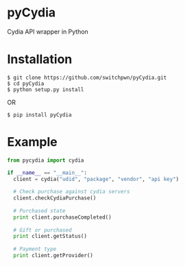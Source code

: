 pyCydia
=======

Cydia API wrapper in Python

Installation
=======
```
$ git clone https://github.com/switchpwn/pyCydia.git
$ cd pyCydia
$ python setup.py install
```
OR
```
$ pip install pyCydia
```

Example
=======
```python
from pycydia import cydia

if __name__ == "__main__":
  client = cydia("udid", "package", "vendor", "api key")
  
  # Check purchase against cydia servers
  client.checkCydiaPurchase()
  
  # Purchased state
  print client.purchaseCompleted()
  
  # Gift or purchased
  print client.getStatus()
  
  # Payment type
  print client.getProvider()
```
